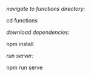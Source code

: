 *navigate to functions directory:*

cd functions

*download dependencies:*

npm install

*run server:*

npm run serve

